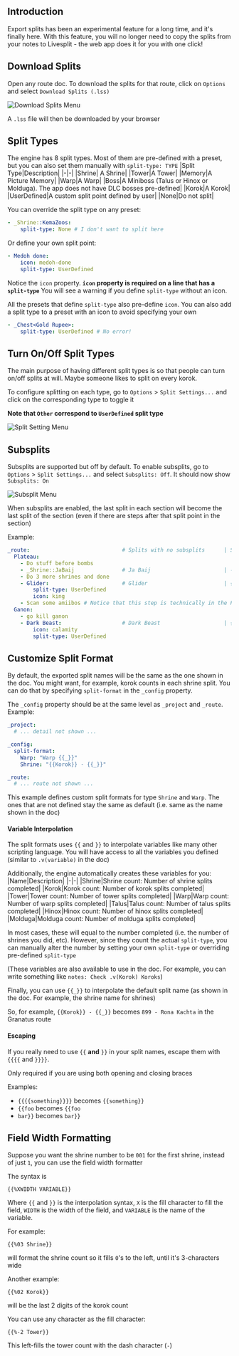 ## Introduction
Export splits has been an experimental feature for a long time, and it's finally here. With this feature, you will no longer need to copy the splits from your notes to Livesplit - the web app does it for you with one click!

## Download Splits
Open any route doc. To download the splits for that route, click on `Options` and select `Download Splits (.lss)`

![Download Splits Menu](./DownloadSplitsMenu.png)

A `.lss` file will then be downloaded by your browser

## Split Types
The engine has 8 split types. Most of them are pre-defined with a preset, but you can also set them manually with `split-type: TYPE`
|Split Type|Description|
|-|-|
|Shrine| A Shrine|
|Tower|A Tower|
|Memory|A Picture Memory|
|Warp|A Warp|
|Boss|A Miniboss (Talus or Hinox or Molduga). The app does not have DLC bosses pre-defined|
|Korok|A Korok|
|UserDefined|A custom split point defined by user|
|None|Do not split|

You can override the split type on any preset:
```yaml
- _Shrine::KemaZoos:
    split-type: None # I don't want to split here
```

Or define your own split point:
```yaml
- Medoh done:
    icon: medoh-done
    split-type: UserDefined
```
Notice the `icon` property. **`icon` property is required on a line that has a `split-type`** You will see a warning if you define `split-type` without an icon. 

All the presets that define `split-type` also pre-define `icon`. You can also add a split type to a preset with an icon to avoid specifying your own
```yaml
- _Chest<Gold Rupee>:
    split-type: UserDefined # No error!
```
## Turn On/Off Split Types
The main purpose of having different split types is so that people can turn on/off splits at will. Maybe someone likes to split on every korok.

To configure splitting on each type, go to `Options` > `Split Settings...` and click on the corresponding type to toggle it

**Note that `Other` correspond to `UserDefined` split type**

![Split Setting Menu](./SplitSettingMenu.png)

## Subsplits
Subsplits are supported but off by default. To enable subsplits, go to `Options` > `Split Settings...` and select `Subsplits: Off`. It should now show `Subsplits: On`

![Subsplit Menu](./SubsplitMenu.png)

When subsplits are enabled, the last split in each section will become the last split of the section (even if there are steps after that split point in the section)

Example:
```yaml
_route:                             # Splits with no subsplits      | Splits with subsplits
  Plateau:
    - Do stuff before bombs
    - _Shrine::JaBaij               # Ja Baij                       | -Ja Baij
    - Do 3 more shrines and done
    - Glider:                       # Glider                        | {Plateau}Glider
        split-type: UserDefined
        icon: king
    - Scan some amiibos # Notice that this step is technically in the Plateau section, but on the splits, it will be in the next split         
  Ganon:
    - go kill ganon
    - Dark Beast:                   # Dark Beast                    | {Ganon}Dark Beast
        icon: calamity
        split-type: UserDefined
```

## Customize Split Format
By default, the exported split names will be the same as the one shown in the doc. You might want, for example, korok counts in each shrine split. You can do that by specifying `split-format` in the `_config` property. 

The `_config` property should be at the same level as `_project` and `_route`. Example:
```yaml
_project:
  # ... detail not shown ...

_config:
  split-format:
    Warp: "Warp {{_}}"
    Shrine: "{{Korok}} - {{_}}"

_route:
  # ... route not shown ...
```
This example defines custom split formats for type `Shrine` and `Warp`. The ones that are not defined stay the same as default (i.e. same as the name shown in the doc)

#### Variable Interpolation
The split formats uses `{{` and `}}` to interpolate variables like many other scripting language. You will have access to all the variables you defined (similar to `.v(variable)` in the doc)

Additionally, the engine automatically creates these variables for you:
|Name|Description|
|-|-|
|Shrine|Shrine count: Number of shrine splits completed|
|Korok|Korok count: Number of korok splits completed|
|Tower|Tower count: Number of tower splits completed|
|Warp|Warp count: Number of warp splits completed|
|Talus|Talus count: Number of talus splits completed|
|Hinox|Hinox count: Number of hinox splits completed|
|Molduga|Molduga count: Number of molduga splits completed|

In most cases, these will equal to the number completed (i.e. the number of shrines you did, etc). However, since they count the actual `split-type`, you can manually alter the number by setting your own `split-type` or overriding pre-defined `split-type`

(These variables are also available to use in the doc. For example, you can write something like `notes: Check .v(Korok) Koroks`)

Finally, you can use `{{_}}` to interpolate the default split name (as shown in the doc. For example, the shrine name for shrines)

So, for example, `{{Korok}} - {{_}}` becomes `899 - Rona Kachta` in the Granatus route

#### Escaping
If you really need to use `{{` **and** `}}` in your split names, escape them with `{{{{` and `}}}}`. 

Only required if you are using both opening and closing braces

Examples:
- `{{{{something}}}}` becomes `{{something}}`
- `{{foo` becomes `{{foo`
- `bar}}` becomes `bar}}`

## Field Width Formatting
Suppose you want the shrine number to be `001` for the first shrine, instead of just `1`, you can use the field width formatter

The syntax is 
```
{{%XWIDTH VARIABLE}}
```
Where `{{` and `}}` is the interpolation syntax, `X` is the fill character to fill the field, `WIDTH` is the width of the field, and `VARIABLE` is the name of the variable.

For example:
```
{{%03 Shrine}}
```
will format the shrine count so it fills `0`'s to the left, until it's 3-characters wide

Another example:
```
{{%02 Korok}}
```
will be the last 2 digits of the korok count

You can use any character as the fill character:
```
{{%-2 Tower}}
```
This left-fills the tower count with the dash character (`-`)
